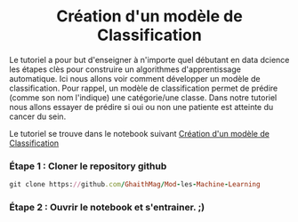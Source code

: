 <h1 align="center">Création d'un modèle de Classification </h1>

Le tutoriel a pour but d'enseigner à n'importe quel débutant en data dcience les étapes clès pour construire un algorithmes d'apprentissage automatique.
Ici nous allons voir comment développer un modèle de classification.
Pour rappel, un modèle de classification permet de prédire (comme son nom l'indique) une catégorie/une classe.
Dans notre tutoriel nous allons essayer de prédire si oui ou non une patiente est atteinte du cancer du sein. 
<p>Le tutoriel se trouve dans le notebook suivant 
<a href="https://github.com/GhaithMag/Machine-Learning-Classification/blob/master/Classification_Cancer.ipynb">Création d'un modèle de Classification</a>
</p> 


### Étape 1 :  Cloner le repository github
```ruby
git clone https://github.com/GhaithMag/Mod-les-Machine-Learning
```

### Étape 2 :  Ouvrir le notebook et s'entrainer. ;) 
